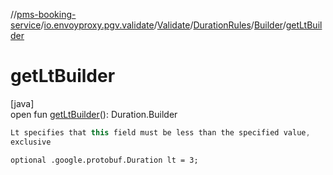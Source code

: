 //[pms-booking-service](../../../../../index.md)/[io.envoyproxy.pgv.validate](../../../index.md)/[Validate](../../index.md)/[DurationRules](../index.md)/[Builder](index.md)/[getLtBuilder](get-lt-builder.md)

# getLtBuilder

[java]\
open fun [getLtBuilder](get-lt-builder.md)(): Duration.Builder

```kotlin
Lt specifies that this field must be less than the specified value,
exclusive

```
`optional .google.protobuf.Duration lt = 3;`